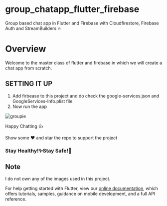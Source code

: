 # group_chatapp_flutter_firebase
Group based chat app in Flutter and Firebase with Cloudfirestore, Firebase Auth and StreamBuilders 🔥

# Overview
Welcome to the master class of flutter and firebase in which we will create a chat app from scratch. 
 
 ## SETTING IT UP
 1. Add firbease to this project and do check the google-services.json and GoogleServices-Info.plist file
 2. Now run the app 
 

![groupie](https://user-images.githubusercontent.com/84420804/235512824-b0af76eb-305f-4afe-a18b-08abe160ec7e.png)

Happy Chatting 👍

Show some :heart: and star the repo to support the project

<h3>Stay Healthy!✨Stay Safe!🖖</h3>
 

## Note
 I do not own any of the images used in this project.

For help getting started with Flutter, view our
[online documentation](https://flutter.dev/docs), which offers tutorials,
samples, guidance on mobile development, and a full API reference.


